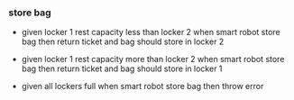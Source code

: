 ### store bag

- given locker 1 rest capacity less than locker 2
  when smart robot store bag
  then return ticket and bag should store in locker 2

- given locker 1 rest capacity more than locker 2
  when smart robot store bag
  then return ticket and bag should store in locker 1
  
- given all lockers full
  when smart robot store bag
  then throw error
